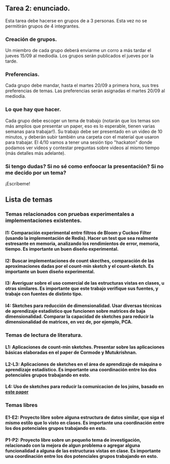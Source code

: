 ## Tarea 2: enunciado. 

Esta tarea debe hacerse en grupos de a 3 personas. Esta vez no se permitirán grupos de 4 integrantes. 

### Creación de grupos. 

Un miembro de cada grupo deberá enviarme un corro a más tardar el jueves 15/09 al mediodía. Los grupos serán publicados el jueves por la tarde. 

### Preferencias. 

Cada grupo debe mandar, hasta el martes 20/09 a primera hora, sus tres preferencias de temas. Las preferencias serán asignadas el martes 20/09 al mediodía. 

### Lo que hay que hacer. 

Cada grupo debe escoger un tema de trabajo (notarán que los temas son más amplios que presentar un paper, eso es lo esperable, tienen varias semanas para trabajar!). 
Su trabajo debe ser presentado en un video de 10 minutos, y deberán subir también una carpeta con el material que usaron para trabajar. El 4/10 vamos a tener una sesión tipo "hackaton" donde podamos ver videos y contestar preguntas sobre videos al mismo tiempo (más detalles más adelante). 

### Si tengo dudas? Si no sé como enfoocar la presentación? Si no me decido por un tema? 

¡Escríbeme! 

## Lista de temas 

### Temas relacionados con pruebas experimentales a implementaciones existentes. 

#### I1:  Comparación experimental entre filtros de Bloom y Cuckoo Filter (usando la implementación de Redis). Hacer un test que sea realmente estresante en memoria, analizando los rendimientos de error, memoria, tiempo. Es importante un buen diseño experimental. 

#### I2: Buscar implementaciones de count skecthes, comparación de las aproximaciones dadas por el count-min sketch y el count-sketch. Es importante un buen diseño experimental. 

#### I3: Averiguar sobre el uso comercial de las estructuras vistas en clases, u otras similares. Es importante que este trabajo verifique sus fuentes, y trabaje con fuentes de distinto tipo. 

#### I4: Sketches para reducción de dimensionalidad. Usar diversas técnicas de aprendizaje estadístico que funcionen sobre matrices de baja dimensionalidad. Comparar la capacidad de sketches para reducir la dimensionalidad de matrices, en vez de, por ejemplo, PCA. 

### Temas de lectura de literatura. 

#### L1: Aplicaciones de count-min sketches. Presentar sobre las aplicaciones básicas elaboradas en el paper de Cormode y Mutukrishnan. 

#### L2-L3: Aplicaciones de sketches en el área de aprendizaje de máquina o aprendizaje estadístico. Es importante una coordinación entre los dos potenciales grupos trabajando en esto. 

#### L4: Uso de sketches para reducir la comunicacion de los joins, basado en [este paper](https://dl.acm.org/doi/pdf/10.1145/2745754.2745779)

### Temas libres

#### E1-E2: Proyecto libre sobre alguna estructura de datos similar, que siga el mismo estilo que lo visto en clases. Es importante una coordinación entre los dos potenciales grupos trabajando en esto. 

#### P1-P2: Proyecto libre sobre un pequeño tema de investigación, relacionado con la mejora de algun problema o agregar alguna funcionalidad a alguna de las estructuras vistas en clase. Es importante una coordinación entre los dos potenciales grupos trabajando en esto. 


